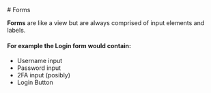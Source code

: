 # Forms

**Forms** are like a view but are always comprised of input elements and labels.

#### For example the **Login** form would contain:

* Username input
* Password input
* 2FA input (posibly)
* Login Button
  
